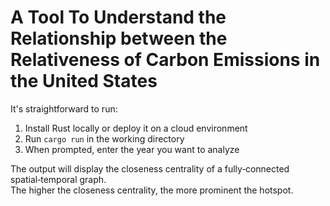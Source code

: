 # A Tool To Understand the Relationship between the Relativeness of Carbon Emissions in the United States

It's straightforward to run:

1. Install Rust locally or deploy it on a cloud environment
2. Run `cargo run` in the working directory
3. When prompted, enter the year you want to analyze

The output will display the closeness centrality of a fully‑connected spatial‑temporal graph.  
The higher the closeness centrality, the more prominent the hotspot.
